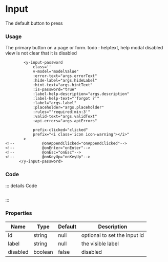 <script setup>
import {YInputPassword} from 'bedrock-menu-vue3'
</script>

# Input

The default button to press

<DemoContainer>
  <div class="py-5">
<YInputPassword label="Your Password" hint-text="some help text here" secondary-label="forgottie pw?" more-help-description="fdafdadsf"/>
  </div>
</DemoContainer>

### Usage
The primary button on a page or form. 
todo : helptext, 
help modal
disabled view is not clear that it is disabled
```
        <y-input-password
            class=''
            v-model="modelValue"
            :error-text="args.errorText"
            :hide-label="args.hideLabel"
            :hint-text="args.hintText"
            :is-password="true"
            :label-help-description="args.description"
            :label-help-text="'forgot ?'"
            :label="args.label"
            :placeholder="args.placeholder"
            :rules="'required|min:3'"
            :valid-text="args.validText"
            :api-errors="args.apiErrors"

            prefix-clicked="clicked"
            prefix="<i class='icon icon-warning'></i>"
        >
<!--            @onAppendClicked="onAppendClicked"-->
<!--            @onEnter="onEnter"-->
<!--            @onEsc="onEsc"-->
<!--            @onKeyUp="onKeyUp"-->
      </y-input-password>
```


### Code
::: details Code
```js


```
:::



### Properties

| Name     | Type    | Default | Description                  |
|----------|---------|---------|------------------------------|
| id       | string  | null    | optional to set the input id |
| label    | string  | null    | the visible label            |
| disabled | boolean | false   | disabled                     |

